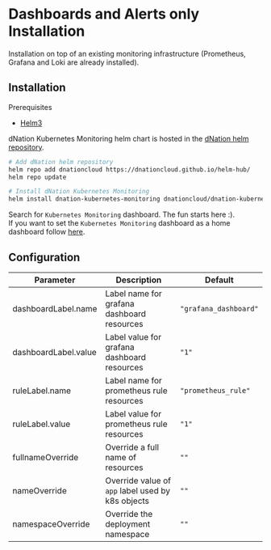 # Dashboards and Alerts only Installation

Installation on top of an existing monitoring infrastructure (Prometheus, Grafana and Loki are already installed).

## Installation

Prerequisites
* [Helm3](https://helm.sh/)

dNation Kubernetes Monitoring helm chart is hosted in the [dNation helm repository](https://artifacthub.io/packages/search?repo=dnationcloud).
```bash
# Add dNation helm repository
helm repo add dnationcloud https://dnationcloud.github.io/helm-hub/
helm repo update

# Install dNation Kubernetes Monitoring
helm install dnation-kubernetes-monitoring dnationcloud/dnation-kubernetes-monitoring
```

Search for `Kubernetes Monitoring` dashboard. The fun starts here :).  
If you want to set the `Kubernetes Monitoring` dashboard as a home dashboard follow [here](https://grafana.com/docs/grafana/latest/administration/change-home-dashboard/#set-the-default-dashboard-through-preferences).

## Configuration

| Parameter | Description | Default | 
|-----|------|---------|
| dashboardLabel.name | Label name for grafana dashboard resources | `"grafana_dashboard"` |
| dashboardLabel.value | Label value for grafana dashboard resources  | `"1"` |
| ruleLabel.name | Label name for prometheus rule resources | `"prometheus_rule"` |
| ruleLabel.value | Label value for prometheus rule resources | `"1"` |
| fullnameOverride | Override a full name of resources | `""` |
| nameOverride | Override value of `app` label used by k8s objects | `""` |
| namespaceOverride | Override the deployment namespace | `""` |
